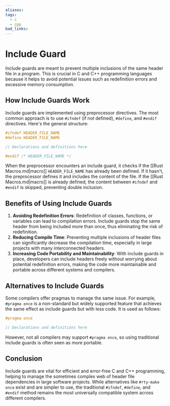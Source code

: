 ```yaml
---
aliases:
tags:
  - c
  - cpp
bad_links:
---
```

# Include Guard

Include guards are meant to prevent multiple inclusions of the same header file in a program. This is crucial in C and C++ programming languages because it helps to avoid potential issues such as redefinition errors and excessive memory consumption.

## How Include Guards Work

Include guards are implemented using preprocessor directives. The most common approach is to use `#ifndef` (if not defined), `#define`, and `#endif` directives. Here's the general structure:

```cpp
#ifndef HEADER_FILE_NAME
#define HEADER_FILE_NAME

// Declarations and definitions here

#endif /* HEADER_FILE_NAME */
```

When the preprocessor encounters an include guard, it checks if the [[Rust Macros.md|macro]] `HEADER_FILE_NAME` has already been defined. If it hasn't, the preprocessor defines it and includes the content of the file. If the [[Rust Macros.md|macro]] is already defined, the content between `#ifndef` and `#endif` is skipped, preventing double inclusion.

## Benefits of Using Include Guards

1. **Avoiding Redefinition Errors**: Redefinition of classes, functions, or variables can lead to compilation errors. Include guards stop the same header from being included more than once, thus eliminating the risk of redefinition.
2. **Reducing Compile Time**: Preventing multiple inclusions of header files can significantly decrease the compilation time, especially in large projects with many interconnected headers.
3. **Increasing Code Portability and Maintainability**: With include guards in place, developers can include headers freely without worrying about potential redefinition errors, making the code more maintainable and portable across different systems and compilers.

## Alternatives to Include Guards

Some compilers offer pragmas to manage the same issue. For example, `#pragma once` is a non-standard but widely supported feature that achieves the same effect as include guards but with less code. It is used as follows:

```cpp
#pragma once

// Declarations and definitions here
```

However, not all compilers may support `#pragma once`, so using traditional include guards is often seen as more portable.

## Conclusion

Include guards are vital for efficient and error-free C and C++ programming, helping to manage the sometimes complex web of header file dependencies in large software projects. While alternatives like `#rty-make once` exist and are simpler to use, the traditional `#ifndef`, `#define`, and `#endif` method remains the most universally compatible system across different compilers.